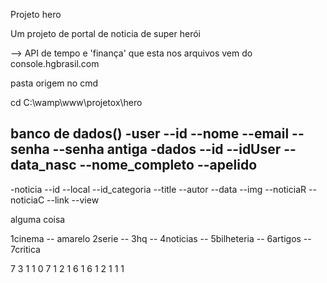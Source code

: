 Projeto hero 

Um projeto de portal de noticia de super herói

--> API de tempo e 'finança' que esta nos arquivos vem do console.hgbrasil.com

pasta origem no cmd

cd C:\wamp\www\projetox\hero


banco de dados()
-user
--id
--nome
--email
--senha
--senha antiga
-dados
--id
--idUser
--data_nasc
--nome_completo
--apelido
--

-noticia
--id
--local
--id_categoria
--title
--autor
--data
--img
--noticiaR
--noticiaC
--link 
--view



alguma coisa 

1cinema -- amarelo
2serie -- 
3hq --
4noticias --
5bilheteria --
6artigos --
7critica


7 3 1 1 0 7 1 2 1 6 1 6 1 2 1 1 1